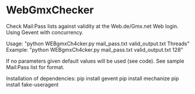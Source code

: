 # WebGmxChecker
Check Mail:Pass lists against validity at the Web.de/Gmx.net Web login. Using Gevent with concurrency.

Usage:
"python WEBgmxCh4cker.py mail_pass.txt valid_output.txt Threads"
Example:
"python WEBgmxCh4cker.py mail_pass.txt valid_output.txt 128"
    
    
    
If no parameters given default values will be used (see code).
See sample Mail:Pass list for format.


Installation of dependencies:
pip install gevent
pip install mechanize
pip install fake-useragent
